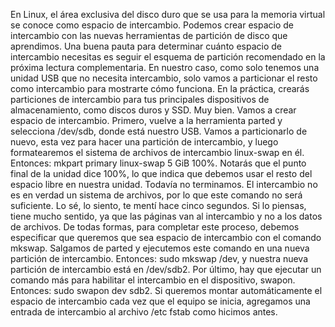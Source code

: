 En Linux, el área exclusiva del disco duro que se usa para la memoria virtual se conoce como espacio de intercambio. Podemos crear espacio de intercambio con las nuevas herramientas de partición de disco que aprendimos. Una buena pauta para determinar cuánto espacio de intercambio necesitas es seguir el esquema de partición recomendado en la próxima lectura complementaria. En nuestro caso, como solo tenemos una unidad USB que no necesita intercambio, solo vamos a particionar el resto como intercambio para mostrarte cómo funciona. En la práctica, crearás particiones de intercambio para tus principales dispositivos de almacenamiento, como discos duros y SSD. Muy bien. Vamos a crear espacio de intercambio. Primero, vuelve a la herramienta parted y selecciona /dev/sdb, donde está nuestro USB. Vamos a particionarlo de nuevo, esta vez para hacer una partición de intercambio, y luego formatearemos el sistema de archivos de intercambio linux-swap en él. Entonces: mkpart primary linux-swap 5 GiB 100%. Notarás que el punto final de la unidad dice 100%, lo que indica que debemos usar el resto del espacio libre en nuestra unidad. Todavía no terminamos. El intercambio no es en verdad un sistema de archivos, por lo que este comando no será suficiente. Lo sé, lo siento, te mentí hace cinco segundos. Si lo piensas, tiene mucho sentido, ya que las páginas van al intercambio y no a los datos de archivos. De todas formas, para completar este proceso, debemos especificar que queremos que sea espacio de intercambio con el comando mkswap. Salgamos de parted y ejecutemos este comando en una nueva partición de intercambio. Entonces: sudo mkswap /dev, y nuestra nueva partición de intercambio está en /dev/sdb2. Por último, hay que ejecutar un comando más para habilitar el intercambio en el dispositivo, swapon. Entonces: sudo swapon dev sdb2. Si queremos montar automáticamente el espacio de intercambio cada vez que el equipo se inicia, agregamos una entrada de intercambio al archivo /etc fstab como hicimos antes.